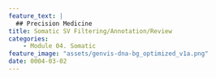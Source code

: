 ```yaml
---
feature_text: |
  ## Precision Medicine
title: Somatic SV Filtering/Annotation/Review
categories:
    - Module 04. Somatic
feature_image: "assets/genvis-dna-bg_optimized_v1a.png"
date: 0004-03-02
---
```


